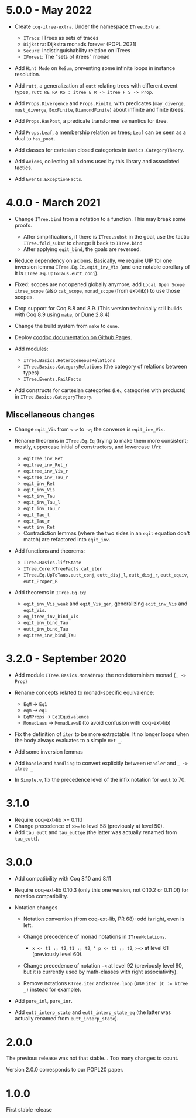 5.0.0 - May 2022
================

- Create `coq-itree-extra`. Under the namespace `ITree.Extra`:
    + `ITrace`: ITrees as sets of traces
    + `Dijkstra`: Dijkstra monads forever (POPL 2021)
    + `Secure`: Indistinguishability relation on ITrees
    + `IForest`: The "sets of itrees" monad

- Add `Hint Mode` on `ReSum`, preventing some infinite loops in instance resolution.

- Add `rutt`, a generalization of `eutt` relating trees with different event types,
  `rutt RE RA RS : itree E R -> itree F S -> Prop`.

- Add `Props.Divergence` and `Props.Finite`, with predicates (`may_diverge`,
  `must_diverge`, `BoxFinite`, `DiamondFinite`) about infinite and finite itrees.

- Add `Props.HasPost`, a predicate transformer semantics for itree.

- Add `Props.Leaf`, a membership relation on trees; `Leaf` can be seen as a dual to `has_post`.

- Add classes for cartesian closed categories in `Basics.CategoryTheory`.

- Add `Axioms`, collecting all axioms used by this library and associated tactics.

- Add `Events.ExceptionFacts`.

4.0.0 - March 2021
==================

- Change `ITree.bind` from a notation to a function. This may break some proofs.

    + After simplifications, if there is `ITree.subst` in the goal, use the tactic
      `ITree.fold_subst` to change it back to `ITree.bind`
    + After applying `eqit_bind`, the goals are reversed.

- Reduce dependency on axioms. Basically, we require UIP for one inversion
  lemma `ITree.Eq.Eq.eqit_inv_Vis` (and one notable corollary of it is
  `ITree.Eq.UpToTaus.eutt_conj`).

- Fixed: scopes are not opened globally anymore; add `Local Open Scope itree_scope`
  (also `cat_scope`, `monad_scope` (from ext-lib)) to use those scopes.

- Drop support for Coq 8.8 and 8.9.
  (This version technically still builds with Coq 8.9 using `make`, or Dune 2.8.4)

- Change the build system from `make` to `dune`.

- Deploy [coqdoc documentation on Github Pages](https://DeepSpec.github.io/InteractionTrees/).

- Add modules:
    + `ITree.Basics.HeterogeneousRelations`
    + `ITree.Basics.CategoryRelations` (the category of relations between types)
    + `ITree.Events.FailFacts`

- Add constructs for cartesian categories (i.e., categories with products) in
  `ITree.Basics.CategoryTheory`.

Miscellaneous changes
---------------------

- Change `eqit_Vis` from `<->` to `->`; the converse is `eqit_inv_Vis`.

- Rename theorems in `ITree.Eq.Eq` (trying to make them more consistent;
  mostly, uppercase initial of constructors, and lowercase `l`/`r`):
    + `eqitree_inv_Ret`
    + `eqitree_inv_Ret_r`
    + `eqitree_inv_Vis_r`
    + `eqitree_inv_Tau_r`
    + `eqit_inv_Ret`
    + `eqit_inv_Vis`
    + `eqit_inv_Tau`
    + `eqit_inv_Tau_l`
    + `eqit_inv_Tau_r`
    + `eqit_Tau_l`
    + `eqit_Tau_r`
    + `eutt_inv_Ret`
    + Contradiction lemmas (where the two sides in an `eqit` equation don't
      match) are refactored into `eqit_inv`.

- Add functions and theorems:
    + `ITree.Basics.liftState`
    + `ITree.Core.KTreeFacts.cat_iter`
    + `ITree.Eq.UpToTaus.eutt_conj`, `eutt_disj_l`, `eutt_disj_r`, `eutt_equiv`, `eutt_Proper_R`

- Add theorems in `ITree.Eq.Eq`:
    + `eqit_inv_Vis_weak` and `eqit_Vis_gen`,
      generalizing `eqit_inv_Vis` and `eqit_Vis`.
    + `eq_itree_inv_bind_Vis`
    + `eqit_inv_bind_Tau`
    + `eutt_inv_bind_Tau`
    + `eqitree_inv_bind_Tau`

3.2.0 - September 2020
======================

- Add module `ITree.Basics.MonadProp`: the nondeterminism monad (`_ -> Prop`)

- Rename concepts related to monad-specific equivalence:

    + `EqM` -> `Eq1`
    + `eqm` -> `eq1`
    + `EqMProps` -> `Eq1Equivalence`
    + `MonadLaws` -> `MonadLawsE` (to avoid confusion with coq-ext-lib)

- Fix the definition of `iter` to be more extractable.
  It no longer loops when the body always evaluates to a simple `Ret _`.

- Add some inversion lemmas

- Add `handle` and `handling` to convert explicitly between `Handler` and `_ ~> itree _`

- In `Simple.v`, fix the precedence level of the infix notation for `eutt` to 70.

3.1.0
=====

- Require coq-ext-lib >= 0.11.1
- Change precedence of `>>=` to level 58 (previously at level 50).
- Add `tau_eutt` and `tau_euttge` (the latter was actually renamed from
  `tau_eutt`).

3.0.0
=====

- Add compatibility with Coq 8.10 and 8.11

- Require coq-ext-lib 0.10.3 (only this one version, not 0.10.2 or 0.11.0!)
  for notation compatibility.

- Notation changes

    + Notation convention (from coq-ext-lib, PR 68): odd is right, even is left.

    + Change precedence of monad notations in `ITreeNotations`.
        + `x <- t1 ;; t2`, `t1 ;; t2`, `' p <- t1 ;; t2`, `>=>` at level 61
          (previously level 60).

    + Change precedence of notation `-<` at level 92 (previously level 90, but it
      is currently used by math-classes with right associativity).

    + Remove notations `KTree.iter` and `KTree.loop` (use `iter (C := ktree _)`
      instead for example).

- Add `pure_inl`, `pure_inr`.
- Add `eutt_interp_state` and `eutt_interp_state_eq` (the latter was actually
  renamed from `eutt_interp_state`).

2.0.0
=====

The previous release was not that stable... Too many changes to count.

Version 2.0.0 corresponds to our POPL20 paper.

1.0.0
=====

First stable release
